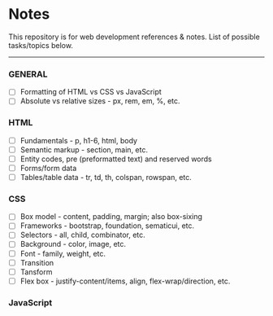 # Notes
This repository is for web development references & notes. List of possible tasks/topics below.

------------
### GENERAL
- [ ] Formatting of HTML vs CSS vs JavaScript
- [ ] Absolute vs relative sizes - px, rem, em, %, etc.

### HTML
- [ ] Fundamentals - p, h1-6, html, body
- [ ] Semantic markup - section, main, etc.
- [ ] Entity codes, pre (preformatted text) and reserved words
- [ ] Forms/form data
- [ ] Tables/table data - tr, td, th, colspan, rowspan, etc.

### CSS
- [ ] Box model - content, padding, margin; also box-sixing
- [ ] Frameworks - bootstrap, foundation, sematicui, etc.
- [ ] Selectors - all, child, combinator, etc.
- [ ] Background - color, image, etc.
- [ ] Font - family, weight, etc.
- [ ] Transition
- [ ] Tansform
- [ ] Flex box - justify-content/items, align, flex-wrap/direction, etc.

### JavaScript
